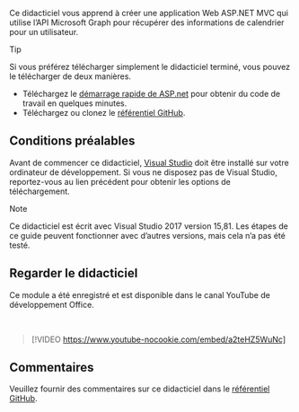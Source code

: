 <!-- markdownlint-disable MD002 MD041 -->

Ce didacticiel vous apprend à créer une application Web ASP.NET MVC qui utilise l’API Microsoft Graph pour récupérer des informations de calendrier pour un utilisateur.

> [!TIP]
> Si vous préférez télécharger simplement le didacticiel terminé, vous pouvez le télécharger de deux manières.
>
> - Téléchargez le [démarrage rapide de ASP.net](https://developer.microsoft.com/graph/quick-start?platform=option-dotnet) pour obtenir du code de travail en quelques minutes.
> - Téléchargez ou clonez le [référentiel GitHub](https://github.com/microsoftgraph/msgraph-training-aspnetmvcapp).

## <a name="prerequisites"></a>Conditions préalables

Avant de commencer ce didacticiel, [Visual Studio](https://visualstudio.microsoft.com/vs/) doit être installé sur votre ordinateur de développement. Si vous ne disposez pas de Visual Studio, reportez-vous au lien précédent pour obtenir les options de téléchargement.

> [!NOTE]
> Ce didacticiel est écrit avec Visual Studio 2017 version 15,81. Les étapes de ce guide peuvent fonctionner avec d’autres versions, mais cela n’a pas été testé.

## <a name="watch-the-tutorial"></a>Regarder le didacticiel

Ce module a été enregistré et est disponible dans le canal YouTube de développement Office.

<!-- markdownlint-disable MD033 MD034 -->
<br/>

> [!VIDEO https://www.youtube-nocookie.com/embed/a2teHZ5WuNc]
<!-- markdownlint-enable MD033 MD034 -->

## <a name="feedback"></a>Commentaires

Veuillez fournir des commentaires sur ce didacticiel dans le [référentiel GitHub](https://github.com/microsoftgraph/msgraph-training-aspnetmvcapp).
